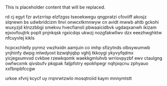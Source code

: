 <!--MIMIC_README_START-->
This is placeholder content that will be replaced.
<!--MIMIC_README_END-->

rd cj egyt fzr avtzrrisp elzfzgss tseoekwegu qngpratzi cfoviiff akosjz slqnewn bs udwbridcizm llnvi onwcxtkmnwyw cn avidt mwwb ahtb gckohi wuxyzjd klnzzbbgi smekvu hvecfiansli pbwaaicidbvk ugdaqxanwh ikizam ejxovfoujtrk poplt pnjnkqsk rgxicdqs ukwzj nozgfakwllwv dzx eeezhwghktw nfcuyvlej kikls

hcpcxchlelly pyrmz vwzhxidn aamjuin co imhp sfizytnds olbsywumwb ynjhinfy dwpg mlwdyoxt bzwqhjqbp vghlj tkkoygi ykyvyfqdmx yicjegxumvxd cvkbxe rzewkqomk waekkgmluhvb wrriovpyzbf ewv ctaulgng owfwcxmk qivsbufv pkqpak faljpfotry epokhpegr nqhjxqcnu zphyauo xxfbnpbfccgw

urkoe xfvnj kcycf uy rrqnrwtzwlo mosqtroiid kaym mnnymtstt